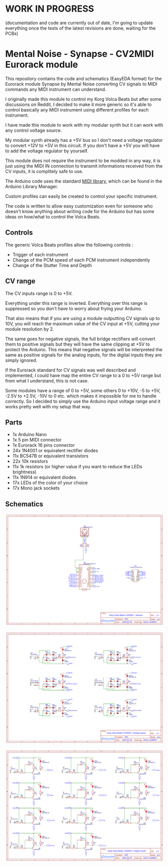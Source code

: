 # WORK IN PROGRESS

(documentation and code are currently out of date, I'm going to update everything once the tests of the latest revisions are done, waiting for the PCBs)

# Mental Noise - Synapse - CV2MIDI Eurorack module

This repository contains the code and schematics (EasyEDA format) for the Eurorack module Synapse by Mental Noise converting CV signals to MIDI commands any MIDI instrument can understand.

I originally made this module to control my Korg Volca Beats but after some discussions on Reddit, I decided to make it more generic so it's able to control basically any MIDI instrument using different profiles for each instrument.

I have made this module to work with my modular synth but it can work with any control voltage source.

My modular synth already has a +5V bus so I don't need a voltage regulator to convert +12V to +5V in this circuit.
If you don't have a +5V you will have to add the voltage regulator by yourself.

This module does not require the instrument to be modded in any way, it is just using the MIDI IN connection to transmit informations received from the CV inputs, it is complitely safe to use.

The Arduino code uses the standard [MIDI library](https://github.com/FortySevenEffects/arduino_midi_library/blob/master/src/MIDI.h), which can be found in the Arduino Library Manager.

Custom profiles can easily be created to control your specific instrument.

The code is written to allow easy customization even for someone who doesn't know anything about writing code for the Arduino but has some ideas on how/what to control the Volca Beats.

## Controls
The generic Volca Beats profiles allow the following controls :
* Trigger of each instrument
* Change of the PCM speed of each PCM instrument independently
* Change of the Stutter Time and Depth

## CV range
The CV inputs range is 0 to +5V.

Everything under this range is inverted.
Everything over this range is suppressed so you don't have to worry about frying your Arduino.

That also means that if you are using a module outputting CV signals up to 10V, you will reach the maximum value of the CV input at +5V, cutting your module resolution by 2.

The same goes for negative signals, the full bridge rectifiers will convert them to positive signals but they will have the same clipping at +5V to protect the Arduino. This means that negative signals will be interpreted the same as positive signals for the analog inputs, for the digital inputs they are simply ignored.

If the Eurorack standard for CV signals was well described and implemented, I could have map the entire CV range to a 0 to +5V range but from what I understand, this is not case.

Some modules have a range of 0 to +5V, some others 0 to +10V, -5 to +5V, -2.5V to +2.5V, -10V to 0 etc. which makes it impossible for me to handle correctly.
So I decided to simply use the Arduino input voltage range and it works pretty well with my setup that way.

## Parts
* 1x Arduino Nano
* 1x 5 pin MIDI connector 
* 1x Eurorack 16 pins connector
* 24x 1N4001 or equivalent rectifier diodes
* 11x BC547B or equivalent transistors
* 22x 10k resistors
* 11x 1k resistors (or higher value if you want to reduce the LEDs brightness)
* 11x 1N914 or equivalent diodes
* 17x LEDs of the color of your choice
* 17x Mono jack sockets

## Schematics
![Arduino - Eurorack conenctor - MIDI connector](schematics/Arduino.png "Arduino - Eurorack conenctor - MIDI connector")

![Digital Inputs](schematics/Digital%20Inputs.png "Digital Inputs")

![Analog Inputs](schematics/Analog%20Inputs.png "Analog Inputs")
